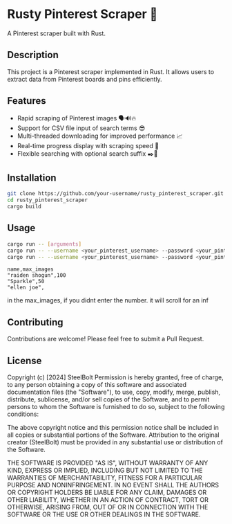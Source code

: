 # Rusty Pinterest Scraper 🦀

A Pinterest scraper built with Rust.

## Description

This project is a Pinterest scraper implemented in Rust. It allows users to extract data from Pinterest boards and pins efficiently.

## Features

- Rapid scraping of Pinterest images 🗣️🔊🔥
- Support for CSV file input of search terms 😎
- Multi-threaded downloading for improved performance 📈
- Real-time progress display with scraping speed 👀
- Flexible searching with optional search suffix ✒️🔏

## Installation

```bash
git clone https://github.com/your-username/rusty_pinterest_scraper.git
cd rusty_pinterest_scraper
cargo build
```

## Usage

```bash
cargo run -- [arguments]
cargo run -- --username <your_pinterest_username> --password <your_pinterest_password> --csv-file <path_to_csv>
cargo run -- --username <your_pinterest_username> --password <your_pinterest_password> --url <url>
```
```csv
name,max_images
"raiden shogun",100
"Sparkle",50
"ellen joe",
```
in the max_images, if you didnt enter the number. it will scroll for an inf

## Contributing

Contributions are welcome! Please feel free to submit a Pull Request.

## License

Copyright (c) [2024] SteelBolt
Permission is hereby granted, free of charge, to any person obtaining a copy of this software and associated documentation files (the "Software"), to use, copy, modify, merge, publish, distribute, sublicense, and/or sell copies of the Software, and to permit persons to whom the Software is furnished to do so, subject to the following conditions:

The above copyright notice and this permission notice shall be included in all copies or substantial portions of the Software.
Attribution to the original creator (SteelBolt) must be provided in any substantial use or distribution of the Software.

THE SOFTWARE IS PROVIDED "AS IS", WITHOUT WARRANTY OF ANY KIND, EXPRESS OR IMPLIED, INCLUDING BUT NOT LIMITED TO THE WARRANTIES OF MERCHANTABILITY, FITNESS FOR A PARTICULAR PURPOSE AND NONINFRINGEMENT. IN NO EVENT SHALL THE AUTHORS OR COPYRIGHT HOLDERS BE LIABLE FOR ANY CLAIM, DAMAGES OR OTHER LIABILITY, WHETHER IN AN ACTION OF CONTRACT, TORT OR OTHERWISE, ARISING FROM, OUT OF OR IN CONNECTION WITH THE SOFTWARE OR THE USE OR OTHER DEALINGS IN THE SOFTWARE.
